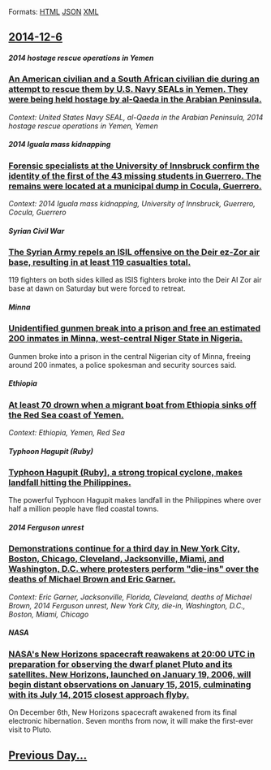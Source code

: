 
Formats: [HTML](2014/12/6/index.html)  [JSON](2014/12/6/index.json)  [XML](2014/12/6/index.xml)  

## [2014-12-6](/news/2014/12/6/index.md)

##### 2014 hostage rescue operations in Yemen
### [An American civilian and a South African civilian die during an attempt to rescue them by U.S. Navy SEALs in Yemen. They were being held hostage by al-Qaeda in the Arabian Peninsula. ](/news/2014/12/6/an-american-civilian-and-a-south-african-civilian-die-during-an-attempt-to-rescue-them-by-u-s-navy-seals-in-yemen-they-were-being-held-hos.md)
_Context: United States Navy SEAL, al-Qaeda in the Arabian Peninsula, 2014 hostage rescue operations in Yemen, Yemen_

##### 2014 Iguala mass kidnapping
### [Forensic specialists at the University of Innsbruck confirm the identity of the first of the 43 missing students in Guerrero. The remains were located at a municipal dump in Cocula, Guerrero. ](/news/2014/12/6/forensic-specialists-at-the-university-of-innsbruck-confirm-the-identity-of-the-first-of-the-43-missing-students-in-guerrero-the-remains-we.md)
_Context: 2014 Iguala mass kidnapping, University of Innsbruck, Guerrero, Cocula, Guerrero_

##### Syrian Civil War
### [The Syrian Army repels an ISIL offensive on the Deir ez-Zor air base, resulting in at least 119 casualties total. ](/news/2014/12/6/the-syrian-army-repels-an-isil-offensive-on-the-deir-ez-zor-air-base-resulting-in-at-least-119-casualties-total.md)
119 fighters on both sides killed as ISIS fighters broke into the Deir Al Zor air base at dawn on Saturday but were forced to retreat.

##### Minna
### [Unidentified gunmen break into a prison and free an estimated 200 inmates in Minna, west-central Niger State in Nigeria. ](/news/2014/12/6/unidentified-gunmen-break-into-a-prison-and-free-an-estimated-200-inmates-in-minna-west-central-niger-state-in-nigeria.md)
Gunmen broke into a prison in the central Nigerian city of Minna, freeing around 200 inmates, a police spokesman and security sources said.

##### Ethiopia
### [At least 70 drown when a migrant boat from Ethiopia sinks off the Red Sea coast of Yemen. ](/news/2014/12/6/at-least-70-drown-when-a-migrant-boat-from-ethiopia-sinks-off-the-red-sea-coast-of-yemen.md)
_Context: Ethiopia, Yemen, Red Sea_

##### Typhoon Hagupit (Ruby)
### [Typhoon Hagupit (Ruby), a strong tropical cyclone, makes landfall hitting the Philippines. ](/news/2014/12/6/typhoon-hagupit-ruby-a-strong-tropical-cyclone-makes-landfall-hitting-the-philippines.md)
The powerful Typhoon Hagupit makes landfall in the Philippines where over half a million people have fled coastal towns.

##### 2014 Ferguson unrest
### [Demonstrations continue for a third day in New York City, Boston, Chicago, Cleveland, Jacksonville, Miami, and Washington, D.C. where protesters perform "die-ins" over the deaths of Michael Brown and Eric Garner. ](/news/2014/12/6/demonstrations-continue-for-a-third-day-in-new-york-city-boston-chicago-cleveland-jacksonville-miami-and-washington-d-c-where-protes.md)
_Context: Eric Garner, Jacksonville, Florida, Cleveland, deaths of Michael Brown, 2014 Ferguson unrest, New York City, die-in, Washington, D.C., Boston, Miami, Chicago_

##### NASA
### [NASA's New Horizons spacecraft reawakens at 20:00&nbsp;UTC in preparation for observing the dwarf planet Pluto and its satellites. New Horizons, launched on January 19, 2006, will begin distant observations on January 15, 2015, culminating with its July 14, 2015 closest approach flyby. ](/news/2014/12/6/nasa-s-new-horizons-spacecraft-reawakens-at-20-00-nbsp-utc-in-preparation-for-observing-the-dwarf-planet-pluto-and-its-satellites-new-horiz.md)
On December 6th, New Horizons spacecraft awakened from its final electronic hibernation. Seven months from now, it will make the first-ever visit to Pluto.

## [Previous Day...](/news/2014/12/5/index.md)

